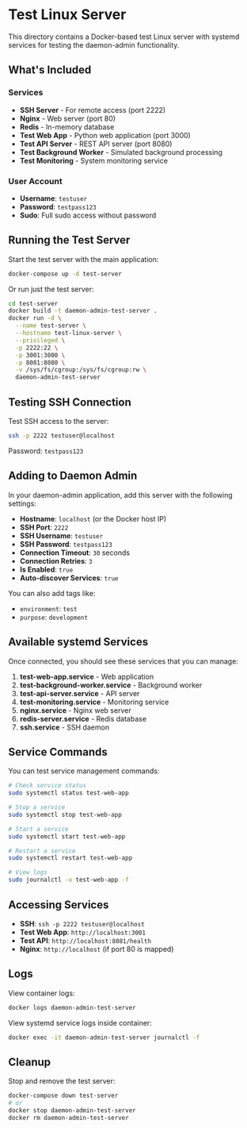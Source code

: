 # Test Linux Server

This directory contains a Docker-based test Linux server with systemd services for testing the daemon-admin functionality.

## What's Included

### Services

- **SSH Server** - For remote access (port 2222)
- **Nginx** - Web server (port 80)
- **Redis** - In-memory database
- **Test Web App** - Python web application (port 3000)
- **Test API Server** - REST API server (port 8080)
- **Test Background Worker** - Simulated background processing
- **Test Monitoring** - System monitoring service

### User Account

- **Username**: `testuser`
- **Password**: `testpass123`
- **Sudo**: Full sudo access without password

## Running the Test Server

Start the test server with the main application:

```bash
docker-compose up -d test-server
```

Or run just the test server:

```bash
cd test-server
docker build -t daemon-admin-test-server .
docker run -d \
  --name test-server \
  --hostname test-linux-server \
  --privileged \
  -p 2222:22 \
  -p 3001:3000 \
  -p 8081:8080 \
  -v /sys/fs/cgroup:/sys/fs/cgroup:rw \
  daemon-admin-test-server
```

## Testing SSH Connection

Test SSH access to the server:

```bash
ssh -p 2222 testuser@localhost
```

Password: `testpass123`

## Adding to Daemon Admin

In your daemon-admin application, add this server with the following settings:

- **Hostname**: `localhost` (or the Docker host IP)
- **SSH Port**: `2222`
- **SSH Username**: `testuser`
- **SSH Password**: `testpass123`
- **Connection Timeout**: `30` seconds
- **Connection Retries**: `3`
- **Is Enabled**: `true`
- **Auto-discover Services**: `true`

You can also add tags like:

- `environment`: `test`
- `purpose`: `development`

## Available systemd Services

Once connected, you should see these services that you can manage:

1. **test-web-app.service** - Web application
2. **test-background-worker.service** - Background worker
3. **test-api-server.service** - API server
4. **test-monitoring.service** - Monitoring service
5. **nginx.service** - Nginx web server
6. **redis-server.service** - Redis database
7. **ssh.service** - SSH daemon

## Service Commands

You can test service management commands:

```bash
# Check service status
sudo systemctl status test-web-app

# Stop a service
sudo systemctl stop test-web-app

# Start a service
sudo systemctl start test-web-app

# Restart a service
sudo systemctl restart test-web-app

# View logs
sudo journalctl -u test-web-app -f
```

## Accessing Services

- **SSH**: `ssh -p 2222 testuser@localhost`
- **Test Web App**: `http://localhost:3001`
- **Test API**: `http://localhost:8081/health`
- **Nginx**: `http://localhost` (if port 80 is mapped)

## Logs

View container logs:

```bash
docker logs daemon-admin-test-server
```

View systemd service logs inside container:

```bash
docker exec -it daemon-admin-test-server journalctl -f
```

## Cleanup

Stop and remove the test server:

```bash
docker-compose down test-server
# or
docker stop daemon-admin-test-server
docker rm daemon-admin-test-server
```
